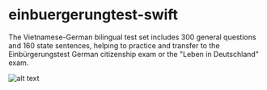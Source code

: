 # einbuergerungtest-swift

The Vietnamese-German bilingual test set includes 300 general questions and 160 state sentences, helping to practice and transfer to the Einbürgerungstest German citizenship exam or the "Leben in Deutschland" exam.

![alt text](https://github.com/QuangBruder27/einbuergerungtest-swift/blob/main/pic/pic4.png?raw=true)
